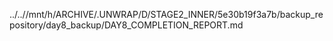 ../..//mnt/h/ARCHIVE/.UNWRAP/D/STAGE2_INNER/5e30b19f3a7b/backup_repository/day8_backup/DAY8_COMPLETION_REPORT.md